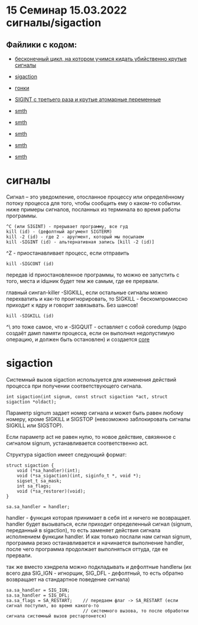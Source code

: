 # 15 Семинар 15.03.2022 сигналы/sigaction

## Файлики с кодом:

* [бесконечный цикл, на котором учимся кидать убийственно крутые сигналы](yess.c)
* [sigaction](sigaction.c)
* [гонки](signal_race.c)
* [SIGINT с третьего раза и крутые атомарные переменные](atomic.c)
* [smth](alarm.c)

* [smth](block_sigint.c)
* [smth](sigalarm_full.c)
* [smth](sigaralm_full_2.c)
* [smth](dsignal_child.c)



#  сигналы

Сигнал – это уведомление, отосланное процессу или определённому потоку процесса для того, чтобы сообщить ему о каком-то событии.
ниже примеры сигналов, посланных из терминала во время работы программы. 

```
^C (или SIGINT) - прерывает программу, все гуд
kill (id) - (дефолтный аргумент SIGTERM)
kill -2 (id) - где 2 - аругмент, который мы посылаем
kill -SIGINT (id) - альтернативная запись [kill -2 (id)]
```


^Z  -  приостанавливает процесс, если отправить 
```
kill -SIGCONT (id) 
```
передав id приостановленное программы, то можно ее запустить с того, места и idшник будет тем же самым, где ее прервали.

главный сингал-killer -SIGKILL, если остальные сигналы можно перехватить и как-то проигнорировать, то SIGKILL - бескомпромиссно приходит к ядру и говорит завязывать. Без шансов!
```
kill -SIGKILL (id) 
```

^\ это тоже самое, что и -SIGQUIT - оставляет с собой coredump (ядро создаёт дамп памяти процесса, если он выполнил недопустимую операцию, и должен быть остановлен) и создается [core](core)


#  sigaction

Системный вызов sigaction используется для изменения действий процесса при получении соответствующего сигнала.

```
int sigaction(int signum, const struct sigaction *act, struct sigaction *oldact);

```
Параметр signum задает номер сигнала и может быть равен любому номеру, кроме SIGKILL и SIGSTOP (невозможно заблокировать сигналы SIGKILL или SIGSTOP).

Если параметр act не равен нулю, то новое действие, связянное с сигналом signum, устанавливается соответственно act.

Структура sigaction имеет следующий формат:
```
struct sigaction {
    void (*sa_handler)(int);
    void (*sa_sigaction)(int, siginfo_t *, void *);
    sigset_t sa_mask;
    int sa_flags;
    void (*sa_restorer)(void);
}
```

```
sa.sa_handler = handler;
```
handler - функция которая принимает в себя int и ничего не возвращает. handler будет вызываться, если приходит определенный сигнал (signum, переданный в sigaction), то есть заменяет действия сигнала исполнением функции handler. И как только послали нам сигнал signum, программа резко останавливается и начинается выполнение handler, после чего программа продолжает выполняться оттуда, где ее прервали.

так же вместо хэндрела можно подкладывать и дефолтные handlerы (их всего два SIG_IGN - игнорщик, SIG_DFL - дефолтный, то есть обратно возвращает на стандартное поведение сигнала)

```
sa.sa_handler = SIG_IGN;
sa.sa_handler = SIG_DFL;
sa.sa_flags = SA_RESTART;    // передаем флаг -> SA_RESTART (если сигнал поступил, во время какого-то 
                             // системного вызова, то после обработки сигнала системный вызов рестартонется)
```

